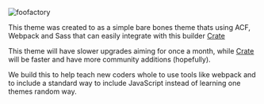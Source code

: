 ![foofactory](https://github.com/stagfoo/Foofactory/blob/master/logo.png?raw=true)


This theme was created to as a simple bare bones theme thats using ACF, Webpack and Sass that can easily integrate with this builder  [Crate](https://github.com/stagfoo/Crate)

This theme will have slower upgrades aiming for once a month, while [Crate](https://github.com/stagfoo/Crate) will be faster and have more community additions (hopefully).

We build this to help teach new coders whole to use tools like webpack and to include a standard way to include JavaScript instead of learning one themes random way.